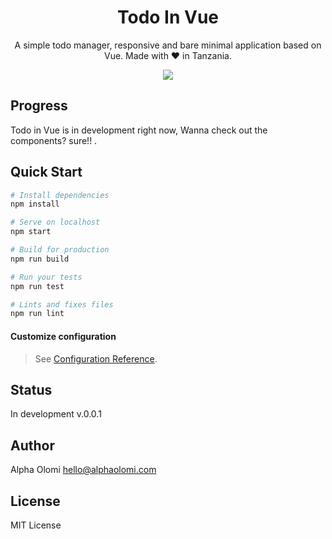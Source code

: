 <h1 align="center">Todo In Vue</h1>
<p align="center">A simple todo manager, responsive and bare minimal application based on Vue. Made with ❤️ in Tanzania.</p>


<p align="center">
  <a href="#"><img src="https://img.shields.io/badge/Maintained%3F-yes-green.svg"></a>
</p>

## Progress

Todo in Vue is in development right now, Wanna check out the components? sure!! .

## Quick Start

```bash
# Install dependencies
npm install

# Serve on localhost
npm start

# Build for production
npm run build

# Run your tests
npm run test

# Lints and fixes files
npm run lint
```

#### Customize configuration
> See [Configuration Reference](https://cli.vuejs.org/config/).



## Status

In development v.0.0.1


## Author

Alpha Olomi [hello@alphaolomi.com](mailto:hello@alphaolomi.com)

## License
MIT License
